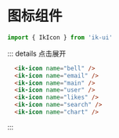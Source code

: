 # 图标组件
```javascript
import { IkIcon } from 'ik-ui'
```
<div class="flex">
  <ik-icon name="bell" />
  <ik-icon name="email" />
  <ik-icon name="main" />
  <ik-icon name="user" />
  <ik-icon name="likes" />
  <ik-icon name="search" />
  <ik-icon name="chart" />
  <ik-icon name="add" />
  <ik-icon name="kongtiao" />
  <ik-icon name="files" />
  <ik-icon name="zhire" />
  <ik-icon name="switch" />
  <ik-icon name="chuizi-copy" />
</div>

::: details 点击展开
```html
  <ik-icon name="bell" />
  <ik-icon name="email" />
  <ik-icon name="main" />
  <ik-icon name="user" />
  <ik-icon name="likes" />
  <ik-icon name="search" />
  <ik-icon name="chart" />
```
:::